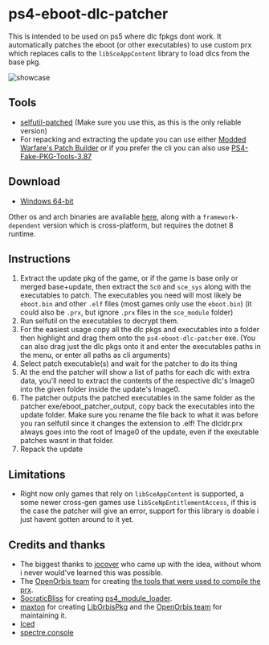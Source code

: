 # ps4-eboot-dlc-patcher

This is intended to be used on ps5 where dlc fpkgs dont work. It automatically patches the eboot (or other executables) to use custom prx which replaces calls to the `libSceAppContent` library to load dlcs from the base pkg.

![showcase](https://github.com/idlesauce/ps4-eboot-dlc-patcher/assets/148508202/87d5fb21-f442-45b5-bba9-d4cff2e5de2d)

## Tools
- [selfutil-patched](https://github.com/xSpecialFoodx/SelfUtil-Patched) (Make sure you use this, as this is the only reliable version)
- For repacking and extracting the update you can use either [Modded Warfare's Patch Builder](https://www.mediafire.com/file/xw0zn2e0rjaf5k7/Patch_Builder_v1.3.3.zip/file) or if you prefer the cli you can also use [PS4-Fake-PKG-Tools-3.87](https://github.com/CyB1K/PS4-Fake-PKG-Tools-3.87)

## Download
- [Windows 64-bit](https://github.com/idlesauce/ps4-eboot-dlc-patcher/releases/latest/download/ps4-eboot-dlc-patcher-win-x64.exe)

Other os and arch binaries are available [here](https://github.com/idlesauce/ps4-eboot-dlc-patcher/releases/latest), along with a `framework-dependent` version which is cross-platform, but requires the dotnet 8 runtime.
  
## Instructions
1. Extract the update pkg of the game, or if the game is base only or merged base+update, then extract the `Sc0` and `sce_sys` along with the executables to patch. The executables you need will most likely be `eboot.bin` and other `.elf` files (most games only use the `eboot.bin`) (it could also be `.prx`, but ignore `.prx` files in the `sce_module` folder)
1. Run selfutil on the executables to decrypt them.
1. For the easiest usage copy all the dlc pkgs and executables into a folder then highlight and drag them onto the `ps4-eboot-dlc-patcher` exe. (You can also drag just the dlc pkgs onto it and enter the executables paths in the menu, or enter all paths as cli arguments)
1. Select patch executable(s) and wait for the patcher to do its thing
1. At the end the patcher will show a list of paths for each dlc with extra data, you'll need to extract the contents of the respective dlc's Image0 into the given folder inside the update's Image0.
1. The patcher outputs the patched executables in the same folder as the patcher exe/eboot_patcher_output, copy back the executables into the update folder. Make sure you rename the file back to what it was before you ran selfutil since it changes the extension to .elf! The dlcldr.prx always goes into the root of Image0 of the update, even if the exeutable patches wasnt in that folder.
1. Repack the update

## Limitations
- Right now only games that rely on `libSceAppContent` is supported, a some newer cross-gen games use `libSceNpEntitlementAccess`, if this is the case the patcher will give an error, support for this library is doable i just havent gotten around to it yet.

## Credits and thanks
- The biggest thanks to [jocover](https://github.com/jocover) who came up with the idea, without whom i never would've learned this was possible.
- The [OpenOrbis team](https://github.com/OpenOrbis) for creating [the tools that were used to compile the prx](https://github.com/OpenOrbis/OpenOrbis-PS4-Toolchain).
- [SocraticBliss](https://github.com/SocraticBliss) for creating [ps4_module_loader](https://github.com/SocraticBliss/ps4_module_loader/).
- [maxton](https://github.com/maxton) for creating [LibOrbisPkg](https://github.com/OpenOrbis/LibOrbisPkg) and the [OpenOrbis team](https://github.com/OpenOrbis) for maintaining it.
- [Iced](https://github.com/icedland/iced)
- [spectre.console](https://github.com/spectreconsole/spectre.console)
